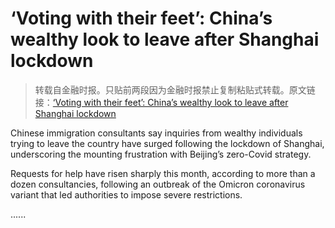 # ‘Voting with their feet’: China’s wealthy look to leave after Shanghai lockdown

> 转载自金融时报。只贴前两段因为金融时报禁止复制粘贴式转载。原文链接：[‘Voting with their feet’: China’s wealthy look to leave after Shanghai lockdown](https://www.ft.com/content/5f505cf6-4b2f-4f0e-8f74-128db1f01d9a)

Chinese immigration consultants say inquiries from wealthy individuals trying to leave the country have surged following the lockdown of Shanghai, underscoring the mounting frustration with Beijing’s zero-Covid strategy.

Requests for help have risen sharply this month, according to more than a dozen consultancies, following an outbreak of the Omicron coronavirus variant that led authorities to impose severe restrictions.

......